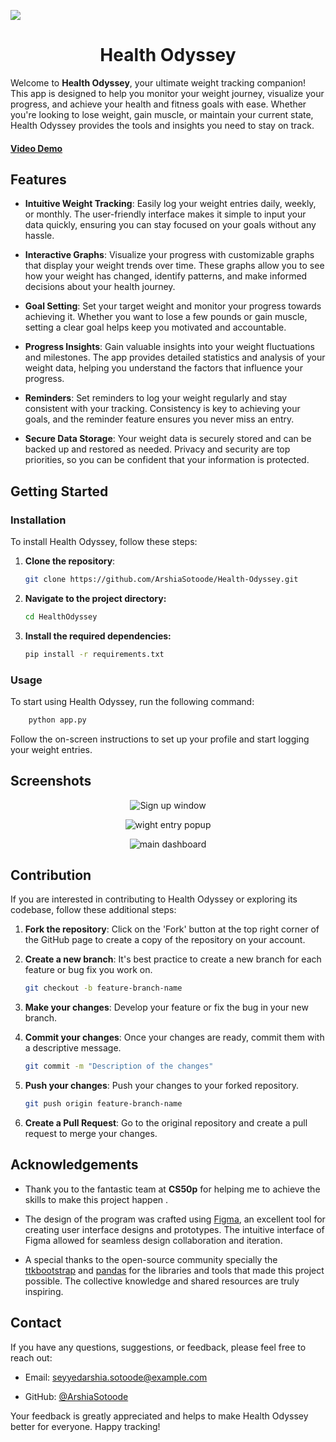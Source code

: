 ![](https://github.com/ArshiaSotoode/Health-Odyssey/blob/main/repo-assets/logo.png)

<h1 align="center">Health Odyssey</h1>

Welcome to **Health Odyssey**, your ultimate weight tracking companion! This app is designed to help you monitor your weight journey, visualize your progress, and achieve your health and fitness goals with ease. Whether you're looking to lose weight, gain muscle, or maintain your current state, Health Odyssey provides the tools and insights you need to stay on track.

#### [Video Demo](https://cs50.harvard.edu/python/2022/project/)

## Features

- **Intuitive Weight Tracking**: Easily log your weight entries daily, weekly, or monthly. The user-friendly interface makes it simple to input your data quickly, ensuring you can stay focused on your goals without any hassle.

- **Interactive Graphs**: Visualize your progress with customizable graphs that display your weight trends over time. These graphs allow you to see how your weight has changed, identify patterns, and make informed decisions about your health journey.

- **Goal Setting**: Set your target weight and monitor your progress towards achieving it. Whether you want to lose a few pounds or gain muscle, setting a clear goal helps keep you motivated and accountable.

- **Progress Insights**: Gain valuable insights into your weight fluctuations and milestones. The app provides detailed statistics and analysis of your weight data, helping you understand the factors that influence your progress.

- **Reminders**: Set reminders to log your weight regularly and stay consistent with your tracking. Consistency is key to achieving your goals, and the reminder feature ensures you never miss an entry.

- **Secure Data Storage**: Your weight data is securely stored and can be backed up and restored as needed. Privacy and security are top priorities, so you can be confident that your information is protected.

## Getting Started

### Installation

To install Health Odyssey, follow these steps:

1. **Clone the repository**:
   ```bash
   git clone https://github.com/ArshiaSotoode/Health-Odyssey.git
   ```
2. **Navigate to the project directory:**
   ```bash
   cd HealthOdyssey
   ```
3. **Install the required dependencies:**
   ```bash
   pip install -r requirements.txt
   ```

### Usage

To start using Health Odyssey, run the following command:

```bash
    python app.py
```

Follow the on-screen instructions to set up your profile and start logging your weight entries.

## Screenshots
<p align="center">
  <img src="https://github.com/ArshiaSotoode/Health-Odyssey/blob/main/repo-assets/sign-up.png" alt="Sign up window" />
</p>

<p align="center">
  <img src="https://github.com/ArshiaSotoode/Health-Odyssey/blob/main/repo-assets/weight-entry.png" alt="wight entry popup" />
</p>

<p align="center">
  <img src="https://github.com/ArshiaSotoode/Health-Odyssey/blob/main/repo-assets/dashbord.png" alt="main dashboard" />
</p>


## Contribution

If you are interested in contributing to Health Odyssey or exploring its codebase, follow these additional steps:

1. **Fork the repository**: Click on the 'Fork' button at the top right corner of the GitHub page to create a copy of the repository on your account.

2. **Create a new branch**: It's best practice to create a new branch for each feature or bug fix you work on.

   ```bash
   git checkout -b feature-branch-name
   ```

3. **Make your changes**: Develop your feature or fix the bug in your new branch.

4. **Commit your changes**: Once your changes are ready, commit them with a descriptive message.
   
   ```bash
   git commit -m "Description of the changes"
   ```

5. **Push your changes**: Push your changes to your forked repository.
   
   ```bash
   git push origin feature-branch-name
   ```

6. **Create a Pull Request**: Go to the original repository and create a pull request to merge your changes.



## Acknowledgements

- Thank you to the fantastic team at **CS50p** for helping me to achieve the skills to make this project happen .

- The design of the program was crafted using [Figma](https://www.figma.com/), an excellent tool for creating user interface designs and prototypes. The intuitive interface of Figma allowed for seamless design collaboration and iteration.

- A special thanks to the open-source community specially the [ttkbootstrap](https://ttkbootstrap.readthedocs.io/en/latest/) and [pandas](https://pandas.pydata.org/) for the libraries and tools that made this project possible. The collective knowledge and shared resources are truly inspiring.


## Contact

If you have any questions, suggestions, or feedback, please feel free to reach out:

- Email: seyyedarshia.sotoode@example.com

- GitHub: [@ArshiaSotoode](https://github.com/ArshiaSotoode)

Your feedback is greatly appreciated and helps to make Health Odyssey better for everyone. Happy tracking!